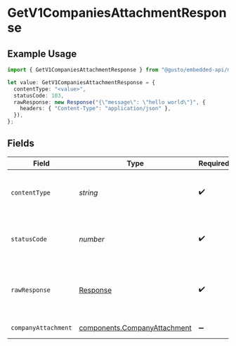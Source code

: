 # GetV1CompaniesAttachmentResponse

## Example Usage

```typescript
import { GetV1CompaniesAttachmentResponse } from "@gusto/embedded-api/models/operations/getv1companiesattachment.js";

let value: GetV1CompaniesAttachmentResponse = {
  contentType: "<value>",
  statusCode: 103,
  rawResponse: new Response("{\"message\": \"hello world\"}", {
    headers: { "Content-Type": "application/json" },
  }),
};
```

## Fields

| Field                                                                        | Type                                                                         | Required                                                                     | Description                                                                  |
| ---------------------------------------------------------------------------- | ---------------------------------------------------------------------------- | ---------------------------------------------------------------------------- | ---------------------------------------------------------------------------- |
| `contentType`                                                                | *string*                                                                     | :heavy_check_mark:                                                           | HTTP response content type for this operation                                |
| `statusCode`                                                                 | *number*                                                                     | :heavy_check_mark:                                                           | HTTP response status code for this operation                                 |
| `rawResponse`                                                                | [Response](https://developer.mozilla.org/en-US/docs/Web/API/Response)        | :heavy_check_mark:                                                           | Raw HTTP response; suitable for custom response parsing                      |
| `companyAttachment`                                                          | [components.CompanyAttachment](../../models/components/companyattachment.md) | :heavy_minus_sign:                                                           | Example response                                                             |